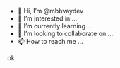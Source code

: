 - 👋 Hi, I’m @mbbvaydev
- 👀 I’m interested in ...
- 🌱 I’m currently learning ...
- 💞️ I’m looking to collaborate on ...
- 📫 How to reach me ...

<!---
mbbvaydev/mbbvaydev is a ✨ special ✨ repository because its `README.md` (this file) appears on your GitHub profile.
You can click the Preview link to take a look at your changes.
--->ok


